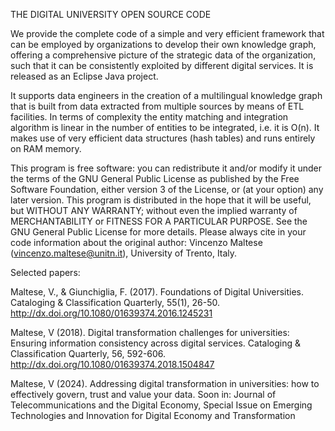 THE DIGITAL UNIVERSITY OPEN SOURCE CODE

We provide the complete code of a simple and very efficient framework 
that can be employed by organizations to develop their own knowledge graph, 
offering a comprehensive picture of the strategic data of the organization, 
such that it can be consistently exploited by different digital services.
It is released as an Eclipse Java project.

It supports data engineers in the creation of a multilingual knowledge graph 
that is built from data extracted from multiple sources by means of ETL facilities. 
In terms of complexity the entity matching and integration algorithm is linear 
in the number of entities to be integrated, i.e. it is O(n). 
It makes use of very efficient data structures (hash tables) and runs entirely on RAM memory.

This program is free software: you can redistribute it and/or modify it under 
the terms of the GNU General Public License as published by the Free Software Foundation, 
either version 3 of the License, or (at your option) any later version. 
This program is distributed in the hope that it will be useful, but WITHOUT ANY WARRANTY; 
without even the implied warranty of MERCHANTABILITY or FITNESS FOR A PARTICULAR PURPOSE.
See the GNU General Public License for more details. Please always cite in your 
code information about the original author: 
Vincenzo Maltese (vincenzo.maltese@unitn.it), University of Trento, Italy.

Selected papers:

Maltese, V., & Giunchiglia, F. (2017). Foundations of Digital Universities. 
Cataloging & Classification Quarterly, 55(1), 26-50. http://dx.doi.org/10.1080/01639374.2016.1245231 

Maltese, V (2018). Digital transformation challenges for universities: 
Ensuring information consistency across digital services. 
Cataloging & Classification Quarterly, 56, 592-606. http://dx.doi.org/10.1080/01639374.2018.1504847 

Maltese, V (2024). Addressing digital transformation in universities: 
how to effectively govern, trust and value your data. Soon in: 
Journal of Telecommunications and the Digital Economy, Special Issue on
Emerging Technologies and Innovation for Digital Economy and Transformation

